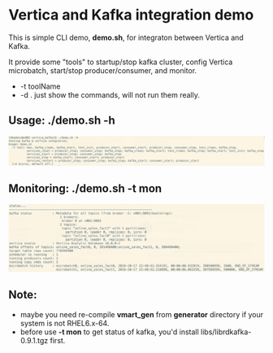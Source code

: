<html lang="zn_CN"> <head> <meta charset='utf-8'> <title>Vertica and Kafka Integration Demo</title> </head> <body>

Vertica and Kafka integration demo
==========
This is simple CLI demo, **demo.sh**, for integraton between Vertica and Kafka.

It provide some "tools" to startup/stop kafka cluster, config Vertica microbatch, start/stop producer/consumer, and monitor.

 * -t toolName
 * -d . just show the commands, will not run them really. 


Usage: ./demo.sh -h
----------
![help](./imgs/help.png)

Monitoring: ./demo.sh -t mon
----------
![monitoring](./imgs/monitoring.png)

Note: 
----------
 * maybe you need re-compile **vmart_gen** from **generator** directory if your system is not RHEL6.x-64.
 * before use **-t mon** to get status of kafka, you'd install libs/librdkafka-0.9.1.tgz first.


</body> </html>




